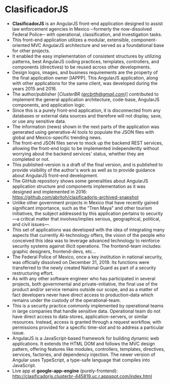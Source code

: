 # ClasificadorJS

- **ClasificadorJS** is an AngularJS front-end application designed to assist law enforcement agencies in Mexico ─formerly the now-dissolved Federal Police─ with operational, classification, and investigation tasks.
- This front-end application utilizes a modular, extensible, component-oriented MVC AngularJS architecture and served as a foundational base for other projects.
- It enabled the easy implementation of consistent structures by utilizing patterns, best AngularJS coding practices, templates, controllers, and components (directives) to be reused across other developments.
- Design logos, images, and business requirements are the property of the final application owner [IAPPP].
This AngularJS application, along with other applications for the same client, was developed during the years 2015 and 2016.
- The author/publisher [*ClusterBR (arcbrth@gmail.com)*] contributed to implement the general application architecture, code-base, AngularJS components, and application logic.
- Since this is a purely front-end application, it is disconnected from any databases or external data sources and therefore will not display, save, or use any sensitive data.
- The information (news) shown in the next parts of the application was generated using generative-AI tools to populate the JSON files with global and Mexico-specific trending news.
- The front-end JSON files serve to mock up the backend REST services, allowing the front-end logic to be implemented independently without worrying about the backend services' status, whether they are completed or not.
- This published-version is a draft of the final version, and is published to provide visibility of the author's work as well as to provide guidance about AngularJS front-end development.
- The GitHub repository shows some generalities about AngularJS application structure and components implementation as it was designed and implemented in 2016: https://github.com/abritoh/clasificadorjs-archived-snapshot
- Unlike other government projects in Mexico that have recently gained significant importance, such as the "Tren Maya" and other tourism initiatives, the subject addressed by this application pertains to security —a critical matter that involves/implies serious, geographical, political, and civil issues—.
- This set of applications was developed with the idea of integrating many aspects that currently AI-technology offers, the vision of the people who conceived this idea was to leverage advanced technology to reinforce security systems against illicit operations. The frontend-team includes: graphic designers, frontend-devs, etc...
- The Federal Police of Mexico, once a key institution in national security, was officially dissolved on December 31, 2019. Its functions were transferred to the newly created National Guard as part of a security restructuring effort.
- As with any other software engineer who has participated in several projects, both governmental and private-initiative, the final use of the product and/or service remains outside our scope, and as a matter of fact developers never have direct access to production-data which remains under the custody of the operational-team.
- This is a security practice commonly implemented by operational teams in large companies that handle sensitive data. Operational team do not have direct access to data-stores, application-servers, or similar resources. Instead, access is granted through a request workflow, with permissions provided for a specific time-slot and to address a particular issue.
- AngularJS is a JavaScript-based framework for building dynamic web applications. It extends the HTML DOM and follows the MVC design pattern, offering features like modules, controllers, templates, directives, services, factories, and dependency injection. The newer version of Angular uses TypeScript, a type-safe language that compiles into JavaScript.
- Live app at **google-app-engine** (purely-frontend): http://clasificadorjs.clusterbr-445819.uc.r.appspot.com/index.html

